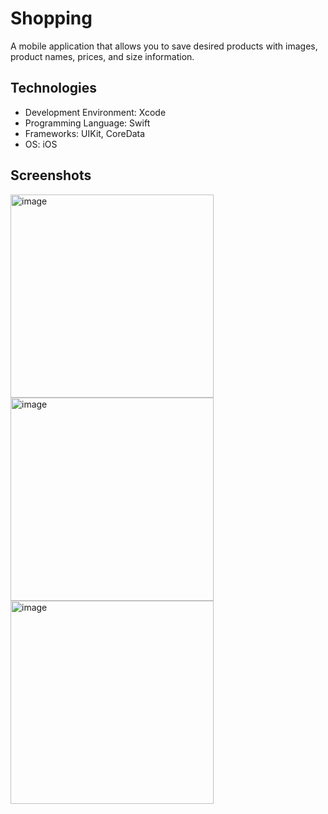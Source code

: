 # Shopping
A mobile application that allows you to save desired products with images, product names, prices, and size information.

## Technologies
* Development Environment: Xcode
* Programming Language: Swift
* Frameworks: UIKit, CoreData
* OS: iOS

## Screenshots
<img width="325" alt="image" src="https://github.com/emirhanzeyrekk/Shopping-Record-App/assets/121854589/a9e466b8-c241-4e5a-952d-96f1b292d0d1">
<img width="325" alt="image" src="https://github.com/emirhanzeyrekk/Shopping-Record-App/assets/121854589/a138bba0-7b15-4dae-ab91-9585514e8d96">
<img width="325" alt="image" src="https://github.com/emirhanzeyrekk/Shopping-Record-App/assets/121854589/6fb18cec-9699-4c48-b36e-b45b7e75c8c6">
